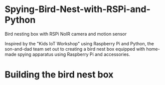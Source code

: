 # Spying-Bird-Nest-with-RSPi-and-Python
Bird nesting box with RSPi NoIR camera and motion sensor

Inspired by the "Kids IoT Workshop" using Raspberry Pi and Python, the son-and-dad team set out to creating a bird nest box equipped with home-made spying apparatus using Raspberry Pi and accessories.

# Building the bird nest box
